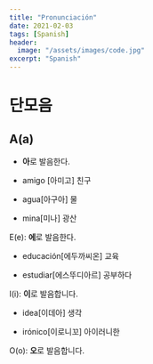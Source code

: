```yaml
---
title: "Pronunciación"
date: 2021-02-03
tags: [Spanish]
header:
  image: "/assets/images/code.jpg"
excerpt: "Spanish"
---
```


# 단모음

## A(a)

* **아**로 발음한다.

* amigo [아미고] 친구

* agua[아구아] 물

* mina[미나] 광산



E(e): **에**로 발음한다.

* educación[에두까씨온] 교육

* estudiar[에스뚜디아르] 공부하다



I(i): **이**로 발음합니다.

* idea[이데아] 생각

* irónico[이로니꼬] 아이러니한



O(o): **오**로 발음합니다.

